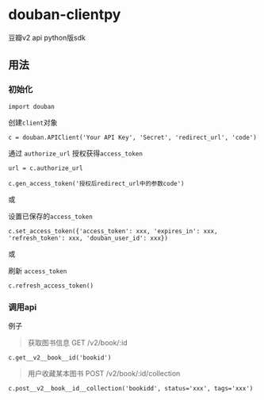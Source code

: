 # douban-clientpy

豆瓣v2 api python版sdk

## 用法

### 初始化

`import douban`

创建`client`对象

`c = douban.APIClient('Your API Key', 'Secret', 'redirect_url', 'code')`

通过 `authorize_url` 授权获得`access_token`

`url = c.authorize_url`

`c.gen_access_token('授权后redirect_url中的参数code')`

或

设置已保存的`access_token`

`c.set_access_token({'access_token': xxx, 'expires_in': xxx, 'refresh_token': xxx, 'douban_user_id': xxx})`

或

刷新 `access_token`

`c.refresh_access_token()`

### 调用api

例子

>获取图书信息    GET /v2/book/:id

`c.get__v2__book__id('bookid')`

>用户收藏某本图书   POST    /v2/book/:id/collection

`c.post__v2__book__id__collection('bookidd', status='xxx', tags='xxx')`
